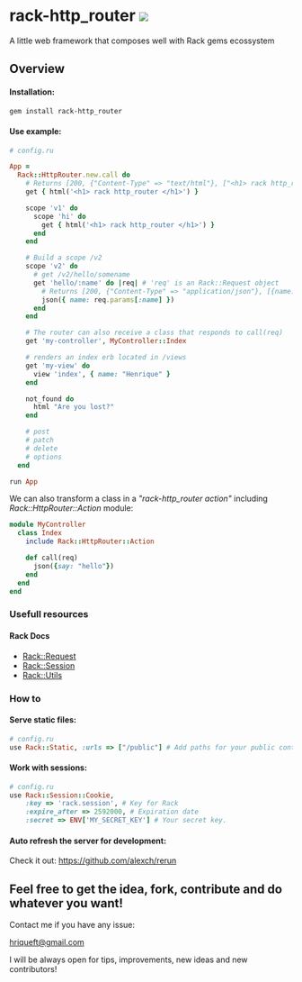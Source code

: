 # rack-http_router ![](https://img.shields.io/badge/version-0.0.2-blue.svg)

A little web framework that composes well with Rack gems ecossystem

## Overview

#### Installation:
```bash
gem install rack-http_router
```
#### Use example:
```ruby
# config.ru

App =
  Rack::HttpRouter.new.call do
    # Returns [200, {"Content-Type" => "text/html"}, ["<h1> rack http_router </h1>"]]
    get { html('<h1> rack http_router </h1>') }

    scope 'v1' do
      scope 'hi' do
        get { html('<h1> rack http_router </h1>') }
      end
    end

    # Build a scope /v2
    scope 'v2' do
      # get /v2/hello/somename
      get 'hello/:name' do |req| # 'req' is an Rack::Request object
        # Returns [200, {"Content-Type" => "application/json"}, [{name: 'somename'}.to_json]]
        json({ name: req.params[:name] })
      end
    end

    # The router can also receive a class that responds to call(req)
    get 'my-controller', MyController::Index

    # renders an index erb located in /views
    get 'my-view' do
      view 'index', { name: "Henrique" }
    end

    not_found do
      html "Are you lost?"
    end

    # post
    # patch
    # delete
    # options
  end

run App
```

We can also transform a class in a *"rack-http_router action"* including *Rack::HttpRouter::Action* module:

```ruby
module MyController
  class Index
    include Rack::HttpRouter::Action

    def call(req)
      json({say: "hello"})
    end
  end
end
```

### Usefull resources

#### Rack Docs

- [Rack::Request](https://www.rubydoc.info/github/rack/rack/Rack/Request)
- [Rack::Session](https://www.rubydoc.info/github/rack/rack/Rack/Session)
- [Rack::Utils](https://www.rubydoc.info/github/rack/rack/Rack/Utils)

### How to

#### Serve static files:
```ruby
# config.ru
use Rack::Static, :urls => ["/public"] # Add paths for your public content
```
#### Work with sessions:

```ruby
# config.ru
use Rack::Session::Cookie,
    :key => 'rack.session', # Key for Rack 
    :expire_after => 2592000, # Expiration date
    :secret => ENV['MY_SECRET_KEY'] # Your secret key. 
```

#### Auto refresh the server for development:

Check it out: https://github.com/alexch/rerun

## Feel free to get the idea, fork, contribute and do whatever you want!

Contact me if you have any issue:

hriqueft@gmail.com

I will be always open for tips, improvements, new ideas and new contributors! 

